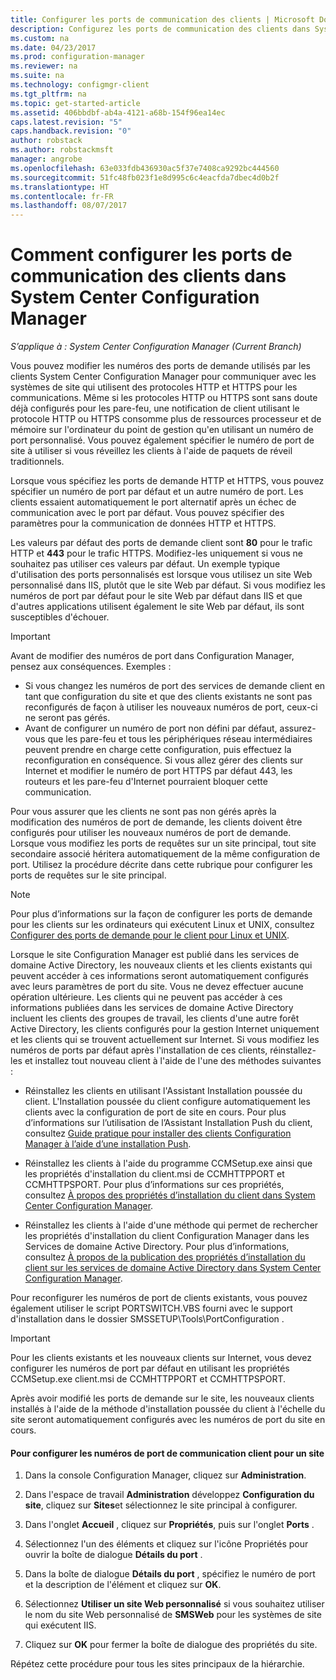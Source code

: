 ```yaml
---
title: Configurer les ports de communication des clients | Microsoft Docs
description: Configurez les ports de communication des clients dans System Center Configuration Manager.
ms.custom: na
ms.date: 04/23/2017
ms.prod: configuration-manager
ms.reviewer: na
ms.suite: na
ms.technology: configmgr-client
ms.tgt_pltfrm: na
ms.topic: get-started-article
ms.assetid: 406bbdbf-ab4a-4121-a68b-154f96ea14ec
caps.latest.revision: "5"
caps.handback.revision: "0"
author: robstack
ms.author: robstackmsft
manager: angrobe
ms.openlocfilehash: 63e033fdb436930ac5f37e7408ca9292bc444560
ms.sourcegitcommit: 51fc48fb023f1e8d995c6c4eacfda7dbec4d0b2f
ms.translationtype: HT
ms.contentlocale: fr-FR
ms.lasthandoff: 08/07/2017
---
```

# <a name="how-to-configure-client-communication-ports-in-system-center-configuration-manager"></a>Comment configurer les ports de communication des clients dans System Center Configuration Manager

*S’applique à : System Center Configuration Manager (Current Branch)*

Vous pouvez modifier les numéros des ports de demande utilisés par les clients System Center Configuration Manager pour communiquer avec les systèmes de site qui utilisent des protocoles HTTP et HTTPS pour les communications. Même si les protocoles HTTP ou HTTPS sont sans doute déjà configurés pour les pare-feu, une notification de client utilisant le protocole HTTP ou HTTPS consomme plus de ressources processeur et de mémoire sur l'ordinateur du point de gestion qu'en utilisant un numéro de port personnalisé. Vous pouvez également spécifier le numéro de port de site à utiliser si vous réveillez les clients à l'aide de paquets de réveil traditionnels.  

 Lorsque vous spécifiez les ports de demande HTTP et HTTPS, vous pouvez spécifier un numéro de port par défaut et un autre numéro de port. Les clients essaient automatiquement le port alternatif après un échec de communication avec le port par défaut. Vous pouvez spécifier des paramètres pour la communication de données HTTP et HTTPS.  

 Les valeurs par défaut des ports de demande client sont **80** pour le trafic HTTP et **443** pour le trafic HTTPS. Modifiez-les uniquement si vous ne souhaitez pas utiliser ces valeurs par défaut. Un exemple typique d'utilisation des ports personnalisés est lorsque vous utilisez un site Web personnalisé dans IIS, plutôt que le site Web par défaut. Si vous modifiez les numéros de port par défaut pour le site Web par défaut dans IIS et que d'autres applications utilisent également le site Web par défaut, ils sont susceptibles d'échouer.  

> [!IMPORTANT]  
>  Avant de modifier des numéros de port dans Configuration Manager, pensez aux conséquences. Exemples :  
>   
>  -   Si vous changez les numéros de port des services de demande client en tant que configuration du site et que des clients existants ne sont pas reconfigurés de façon à utiliser les nouveaux numéros de port, ceux-ci ne seront pas gérés.  
> -   Avant de configurer un numéro de port non défini par défaut, assurez-vous que les pare-feu et tous les périphériques réseau intermédiaires peuvent prendre en charge cette configuration, puis effectuez la reconfiguration en conséquence. Si vous allez gérer des clients sur Internet et modifier le numéro de port HTTPS par défaut 443, les routeurs et les pare-feu d'Internet pourraient bloquer cette communication.  

 Pour vous assurer que les clients ne sont pas non gérés après la modification des numéros de port de demande, les clients doivent être configurés pour utiliser les nouveaux numéros de port de demande. Lorsque vous modifiez les ports de requêtes sur un site principal, tout site secondaire associé héritera automatiquement de la même configuration de port. Utilisez la procédure décrite dans cette rubrique pour configurer les ports de requêtes sur le site principal.  

> [!NOTE]  
>  Pour plus d’informations sur la façon de configurer les ports de demande pour les clients sur les ordinateurs qui exécutent Linux et UNIX, consultez [Configurer des ports de demande pour le client pour Linux et UNIX](../../../core/clients/deploy/deploy-clients-to-unix-and-linux-servers.md#BKMK_ConfigLnUClientCommuincations).  

 Lorsque le site Configuration Manager est publié dans les services de domaine Active Directory, les nouveaux clients et les clients existants qui peuvent accéder à ces informations seront automatiquement configurés avec leurs paramètres de port du site. Vous ne devez effectuer aucune opération ultérieure. Les clients qui ne peuvent pas accéder à ces informations publiées dans les services de domaine Active Directory incluent les clients des groupes de travail, les clients d'une autre forêt Active Directory, les clients configurés pour la gestion Internet uniquement et les clients qui se trouvent actuellement sur Internet. Si vous modifiez les numéros de ports par défaut après l'installation de ces clients, réinstallez-les et installez tout nouveau client à l'aide de l'une des méthodes suivantes :  

-   Réinstallez les clients en utilisant l'Assistant Installation poussée du client. L'Installation poussée du client configure automatiquement les clients avec la configuration de port de site en cours. Pour plus d’informations sur l’utilisation de l’Assistant Installation Push du client, consultez [Guide pratique pour installer des clients Configuration Manager à l’aide d’une installation Push](../../../core/clients/deploy/deploy-clients-to-windows-computers.md#BKMK_ClientPush).  

-   Réinstallez les clients à l'aide du programme CCMSetup.exe ainsi que les propriétés d'installation du client.msi de CCMHTTPPORT et CCMHTTPSPORT. Pour plus d’informations sur ces propriétés, consultez [À propos des propriétés d’installation du client dans System Center Configuration Manager](../../../core/clients/deploy/about-client-installation-properties.md).  

-   Réinstallez les clients à l'aide d'une méthode qui permet de rechercher les propriétés d'installation du client Configuration Manager dans les Services de domaine Active Directory. Pour plus d’informations, consultez [À propos de la publication des propriétés d’installation du client sur les services de domaine Active Directory dans System Center Configuration Manager](../../../core/clients/deploy/about-client-installation-properties-published-to-active-directory-domain-services.md).  

 Pour reconfigurer les numéros de port de clients existants, vous pouvez également utiliser le script PORTSWITCH.VBS fourni avec le support d'installation dans le dossier SMSSETUP\Tools\PortConfiguration .  

> [!IMPORTANT]  
>  Pour les clients existants et les nouveaux clients sur Internet, vous devez configurer les numéros de port par défaut en utilisant les propriétés CCMSetup.exe client.msi de CCMHTTPPORT et CCMHTTPSPORT.  

 Après avoir modifié les ports de demande sur le site, les nouveaux clients installés à l'aide de la méthode d'installation poussée du client à l'échelle du site seront automatiquement configurés avec les numéros de port du site en cours.  

#### <a name="to-configure-the-client-communication-port-numbers-for-a-site"></a>Pour configurer les numéros de port de communication client pour un site  

1.  Dans la console Configuration Manager, cliquez sur **Administration**.  

2.  Dans l'espace de travail **Administration** développez **Configuration du site**, cliquez sur **Sites**et sélectionnez le site principal à configurer.  

3.  Dans l'onglet **Accueil** , cliquez sur **Propriétés**, puis sur l'onglet **Ports** .  

4.  Sélectionnez l'un des éléments et cliquez sur l'icône Propriétés pour ouvrir la boîte de dialogue **Détails du port** .  

5.  Dans la boîte de dialogue **Détails du port** , spécifiez le numéro de port et la description de l'élément et cliquez sur **OK**.  

6.  Sélectionnez **Utiliser un site Web personnalisé** si vous souhaitez utiliser le nom du site Web personnalisé de **SMSWeb** pour les systèmes de site qui exécutent IIS.  

7.  Cliquez sur **OK** pour fermer la boîte de dialogue des propriétés du site.  

 Répétez cette procédure pour tous les sites principaux de la hiérarchie.
